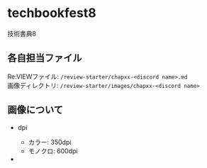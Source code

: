 # techbookfest8
技術書典8

## 各自担当ファイル
Re:VIEWファイル: `/review-starter/chapxx-<discord name>.md`  
画像ディレクトリ: `/review-starter/images/chapxx-<discord name>`  

## 画像について
* dpi
	* カラー: 350dpi
	* モノクロ: 600dpi

*
